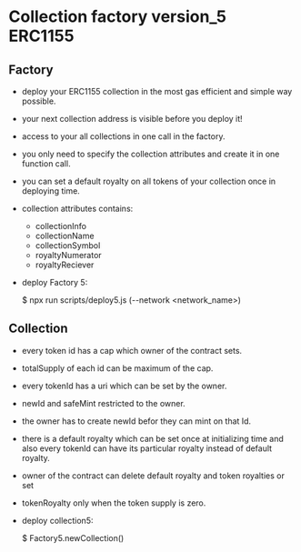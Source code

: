 
# Collection factory version_5 ERC1155 

## Factory
 
 - deploy your ERC1155 collection in the most gas efficient and simple way possible.
 - your next collection address is visible before you deploy it!
 - access to your all collections in one call in the factory.
 - you only need to specify the collection attributes and create it in one function call. 
 - you can set a default royalty on all tokens of your collection once in deploying time.
 - collection attributes contains:
    - collectionInfo
    - collectionName
    - collectionSymbol
    - royaltyNumerator
    - royaltyReciever

 - deploy Factory 5:
 
   $ npx run scripts/deploy5.js (--network <network_name>) 

## Collection

- every token id has a cap which owner of the contract sets.
- totalSupply of each id can be maximum of the cap.
- every tokenId has a uri which can be set by the owner.
- newId and safeMint restricted to the owner.
- the owner has to create newId befor they can mint on that Id.
- there is a default royalty which can be set once at initializing time and also every tokenId can have its particular royalty instead of default royalty.
- owner of the contract can delete default royalty and token royalties or set 
- tokenRoyalty only when the token supply is zero.

- deploy collection5:

  $ Factory5.newCollection(<attributes>)